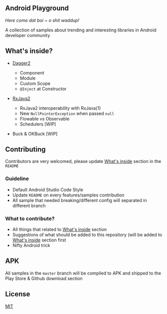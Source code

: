 ## Android Playground

_Here come dat boi ~ o shit waddup!_

A collection of samples about trending and interesting libraries in Android developer community

## What's inside?

- [Dagger2](https://github.com/esafirm/android-playground/tree/master/app/src/main/java/com/esafirm/androidplayground/dagger)
  
  - Component 
  - Module
  - Custom Scope
  - `@Inject` at Constructor

- [RxJava2](https://github.com/esafirm/android-playground/blob/master/app/src/main/java/com/esafirm/androidplayground/rxjava2)
  
  - RxJava2 interoperability with RxJava(1)
  - New `NullPointerException` when passed `null`
  - Flowable vs Observable
  - Schedulers [WIP]

- Buck & OKBuck [WIP]
 
 
## Contributing

Contributors are very welcomed, please update [What's inside](https://github.com/esafirm/android-playground#whats-inside) section in the `README` 

### Guideline

- Default Android Studio Code Style
- Update `README` on every features/samples contribution
- All sample that needed breaking/different config will separated in different branch

### What to contribute?

- All things that related to [What's inside](https://github.com/esafirm/android-playground#whats-inside) section
- Suggestions of what should be added to this repository (will be added to [What's inside](https://github.com/esafirm/android-playground#whats-inside) section first
- Nifty Android trick 

## APK 

All samples in the `master` branch will be compiled to APK and shipped to the Play Store & Github download section

## License 

[MIT](https://raw.githubusercontent.com/esafirm/android-playground/master/LICENSE)

